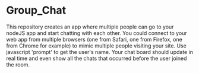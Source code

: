 # Group_Chat

This repository creates an app where multiple people can go to your nodeJS app and start chatting with each other. You could connect to your web app from multiple browsers (one from Safari, one from Firefox, one from Chrome for example) to mimic multiple people visiting your site. Use javascript 'prompt' to get the user's name. Your chat board should update in real time and even show all the chats that occurred before the user joined the room.
